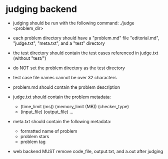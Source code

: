 # judging backend

- judging should be run with the following command:
./judge <language> <problem_dir>
- each problem directory should have a "problem.md" file "editorial.md", "judge.txt", "meta.txt", and a "test" directory
- the test directory should contain the test cases referenced in judge.txt (without "test/")
- do NOT set the problem directory as the test directory
- test case file names cannot be over 32 characters
- problem.md should contain the problem description
- judge.txt should contain the problem metadata:
	- (time_limit (ms)) (memory_limit (MB)) (checker_type)
	- (input_file) (output_file)
	...
- meta.txt should contain the following metadata:
	- formatted name of problem
	- problem stars
	- problem tag

- web backend MUST remove code_file, output.txt, and a.out after judging